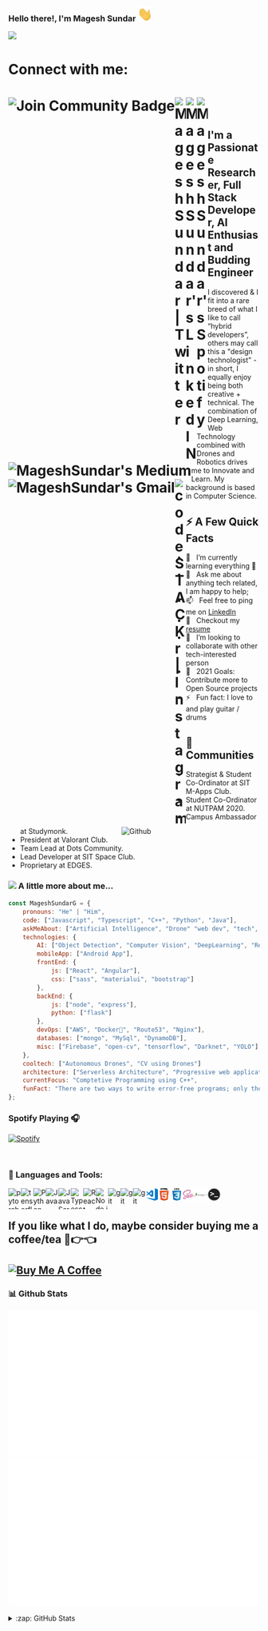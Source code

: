 ### Hello there!, I'm Magesh Sundar <img src="https://raw.githubusercontent.com/ABSphreak/ABSphreak/master/gifs/Hi.gif" width="30px"></h2>

![](https://visitor-badge.glitch.me/badge?page_id=MageshSundarG.MageshSundarG)

<h1/> Connect with me: <h1/>


<!-- <a href="https://discord.gg/bETQvbNubM">
  <img align="left" alt="MageshSundar's Discord" width="22px" src="https://raw.githubusercontent.com/peterthehan/peterthehan/master/assets/discord.svg" />
</a> -->
<a href="https://discord.gg/bETQvbNubM">
<img align="left" src="https://img.shields.io/discord/733027681184251937.svg?style=flat&label=Join%20Community&color=7289DA" alt="Join Community Badge"/>
</a>
<a href="https://twitter.com/MageshSundarG">
  <img align="left" alt="Magesh Sundar | Twitter" width="22px" src="https://raw.githubusercontent.com/peterthehan/peterthehan/master/assets/twitter.svg" />
</a>
<a href="https://www.linkedin.com/in/magesh-sundar-965ba2190/">
  <img align="left" alt="MageshSundar's LinkedIN" width="22px" src="https://raw.githubusercontent.com/peterthehan/peterthehan/master/assets/linkedin.svg" />
</a>
<a href="https://open.spotify.com/user/sz32rkhk8k4f6sdmsebhsbzm2">
  <img align="left" alt="MageshSundar's Spotify" width="22px" src="https://raw.githubusercontent.com/peterthehan/peterthehan/master/assets/spotify.svg" />
</a>
<a href="https://medium.com/@gpk.magsun/about">
<img align="left" alt="MageshSundar's Medium" src="https://img.shields.io/badge/Medium-12100E?style=for-the-badge&logo=medium&logoColor=white" />
</a>&nbsp;&nbsp;
<a href="mailto:gpk.magsun@gmail.com.com">
 <img align="left" alt="MageshSundar's Gmail" src="https://img.shields.io/badge/Gmail-D14836?style=for-the-badge&logo=gmail&logoColor=white" />        
</a>&nbsp;&nbsp;
<a href="mailto:gpk.magsun@gmail.com.com">
 <img align="left" alt="codeSTACKr | Instagram" width="22px" src="https://cdn.jsdelivr.net/npm/simple-icons@v3/icons/instagram.svg" />     
</a>



<br />

## I'm a Passionate Researcher, Full Stack Developer, AI Enthusiast and Budding Engineer

I discovered & I fit into a rare breed of what I like to call “hybrid developers”, others may call this a "design technologist" - in short, I equally enjoy being both creative + technical. The combination of Deep Learning, Web Technology combined with Drones and Robotics drives me to Innovate and Learn. My background is based in Computer Science.

<h2>⚡️ A Few Quick Facts</h2>

<!-- Any image aligned to the right. Beware the width -->
<img width="55%" align="right" alt="Github" src="https://raw.githubusercontent.com/onimur/.github/master/.resources/git-header.svg" />

- 🌱 &nbsp; I’m currently learning everything 🤣
- 💬 &nbsp; Ask me about anything tech related, I am happy to help;
- 📫 &nbsp; Feel free to ping me on [LinkedIn](https://www.linkedin.com/in/magesh-sundar-965ba2190/)
- 📝 &nbsp; Checkout my [resume](https://docs.google.com/document/d/1qjyPFTYELyLwbAV7Xjz__9mVv6JelfJjuF4mfPlgFLY/edit?usp=sharing)
- 👯 &nbsp; I’m looking to collaborate with other tech-interested person
- 🥅 &nbsp; 2021 Goals: Contribute more to Open Source projects
- ⚡ &nbsp; Fun fact: I love to  and play guitar / drums

## 👯 Communities

* Strategist & Student Co-Ordinator at SIT M-Apps Club.
* Student Co-Ordinator at NUTPAM 2020.
* Campus Ambassador at Studymonk. 
* President at Valorant Club.
* Team Lead at Dots Community.
* Lead Developer at SIT Space Club.
* Proprietary at EDGES.

### <img src="https://media.giphy.com/media/VgCDAzcKvsR6OM0uWg/giphy.gif" width="50"> A little more about me...  

```javascript
const MageshSundarG = {
    pronouns: "He" | "Him",
    code: ["Javascript", "Typescript", "C++", "Python", "Java"],
    askMeAbout: ["Artificial Intelligence", "Drone" "web dev", "tech", "app dev"],
    technologies: {
        AI: ["Object Detection", "Computer Vision", "DeepLearning", "Reinforcement Learning"]
        mobileApp: ["Android App"],
        frontEnd: {
            js: ["React", "Angular"],
            css: ["sass", "materialui", "bootstrap"]
        },
        backEnd: {
            js: ["node", "express"],
            python: ["flask"]
        },
        devOps: ["AWS", "Docker🐳", "Route53", "Nginx"],
        databases: ["mongo", "MySql", "DynamoDB"],
        misc: ["Firebase", "open-cv", "tensorflow", "Darknet", "YOLO"]
    },
    cooltech: ["Autonomous Drones", "CV using Drones"]
    architecture: ["Serverless Architecture", "Progressive web applications", "Single page applications"],
    currentFocus: "Comptetive Programming using C++",
    funFact: "There are two ways to write error-free programs; only the third one works"
};
```

### Spotify Playing 🎧


[![Spotify](https://novatorem-mageshsundarg.vercel.app/api/spotify)](https://open.spotify.com/user/sz32rkhk8k4f6sdmsebhsbzm2)


<br />


### 🔨 Languages and Tools:


<a href="https://pytorch.org/" target="_blank"> <img align="left" src="https://raw.githubusercontent.com/rahul-jha98/github_readme_icons/main/language_and_tools/square/pytorch/pytorch.svg" alt="pytorch" width="25" height="42px"/> </a> 
<a href="https://www.tensorflow.org" target="_blank"> <img align="left" src="https://raw.githubusercontent.com/rahul-jha98/github_readme_icons/main/language_and_tools/square/tensorflow/tensorflow.svg" alt="tensorflow" width="25" height="42px"/> </a> 
<a href="https://www.python.org" target="_blank"><img align="left" alt="Python" width="25" height ="42px" src="https://raw.githubusercontent.com/rahul-jha98/github_readme_icons/main/language_and_tools/square/python/python.svg"></a>
<a href="https://www.java.com" target="_blank"><img align="left" alt="Java" width="25" height ="42px" src="https://raw.githubusercontent.com/rahul-jha98/github_readme_icons/main/language_and_tools/square/java/java.svg"></a>
<a href="https://developer.mozilla.org/en-US/docs/Web/JavaScript" target="_blank"> <img align="left" alt="JavaScript" width="25" height ="42px"  src="https://raw.githubusercontent.com/rahul-jha98/github_readme_icons/main/language_and_tools/square/javascript/javascript.svg"> </a>
<a href="https://www.typescriptlang.org/" target="_blank"><img align="left" alt="Typescirpt" width="25" height ="42px" src="https://raw.githubusercontent.com/rahul-jha98/github_readme_icons/main/language_and_tools/square/typescript/typescript.svg"></a>
<a href="https://reactjs.org/" target="_blank"> <img align="left" alt="React" width="25" height ="42px" src="https://raw.githubusercontent.com/rahul-jha98/github_readme_icons/main/language_and_tools/square/react/react.svg"></a>
<a href="https://nodejs.org" target="_blank"><img align="left" alt="Node.js" width="25" height ="42px" src="https://raw.githubusercontent.com/rahul-jha98/github_readme_icons/main/language_and_tools/square/node/node.svg"></a>
<a href="https://git-scm.com/" target="_blank"> <img src="https://raw.githubusercontent.com/rahul-jha98/github_readme_icons/main/language_and_tools/square/git-scm/git-scm.svg" align="left" alt="git" width="25" height='42px'/></a>
<a href="https://angular.io/" target="_blank"> <img src="https://raw.githubusercontent.com/rahul-jha98/github_readme_icons/main/language_and_tools/square/angular/angular.svg" align="left" alt="git" width="25" height='42px'/></a>
<a href="https://www.cplusplus.com/" target="_blank"> <img src="https://raw.githubusercontent.com/rahul-jha98/github_readme_icons/main/language_and_tools/square/c%2B%2B/c%2B%2B.svg" align="left" alt="git" width="25" height='42px'/></a>
<img align="left" alt="Visual Studio Code" align="left" height='25px' src="https://raw.githubusercontent.com/github/explore/80688e429a7d4ef2fca1e82350fe8e3517d3494d/topics/visual-studio-code/visual-studio-code.png" />
<img align="left" alt="HTML5" align="left" width="25" height='25px' src="https://raw.githubusercontent.com/github/explore/80688e429a7d4ef2fca1e82350fe8e3517d3494d/topics/html/html.png" />
<img align="left" alt="CSS3" align="left" width="25" height='25px' src="https://raw.githubusercontent.com/github/explore/80688e429a7d4ef2fca1e82350fe8e3517d3494d/topics/css/css.png" />
<img align="left" alt="Sass" align="left" width="25" height='25px' src="https://raw.githubusercontent.com/github/explore/80688e429a7d4ef2fca1e82350fe8e3517d3494d/topics/sass/sass.png" />
<img align="left" alt="MongoDB" align="left" width="25" height='25px' src="https://raw.githubusercontent.com/github/explore/80688e429a7d4ef2fca1e82350fe8e3517d3494d/topics/mongodb/mongodb.png" />
<img align="left" alt="Terminal" align="left" width="25" height='25px' src="https://raw.githubusercontent.com/github/explore/80688e429a7d4ef2fca1e82350fe8e3517d3494d/topics/terminal/terminal.png" />

<br />
<br />

<h2> If you like what I do, maybe consider buying me a coffee/tea 🥺👉👈 <h2/>

<a href="https://www.buymeacoffee.com/mageshsundarg" target="_blank"><img src="https://cdn.buymeacoffee.com/buttons/v2/default-red.png" alt="Buy Me A Coffee" width="150" ></a>


### 📊 Github Stats

<a href='https://github.com/MageshSundarG/mageshsundar-stats'>
  
![Stats Overview](https://github.com/MageshSundarG/mageshsundar-stats/blob/master/generated/overview.svg)
![Most Used Languages](https://github.com/MageshSundarG/mageshsundar-stats/blob/master/generated/languages.svg)

</a>

<details>
  <summary>:zap: GitHub Stats</summary>

  <img align="left" alt="codeSTACKr's GitHub Stats" src="https://github-readme-stats.vercel.app/api?username=MageshSundarG&show_icons=true&count_private=true" />

</details>


